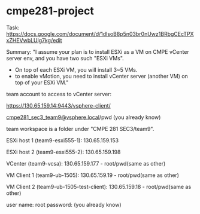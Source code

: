# cmpe281-project

Task: https://docs.google.com/document/d/1dlsoB8p5n03br0nUwz1BRbgCEcTPXxZHEVwbLUlg7kg/edit

Summary: "I assume your plan is to install ESXi as a VM on CMPE vCenter server env, and you have two such "ESXi VMs".
- On top of each ESXi VM, you will install 3~5 VMs.
- to enable vMotion, you need to install vCenter server (another VM) on top of your ESXi VM."


team account to access to vCenter server:

https://130.65.159.14:9443/vsphere-client/

cmpe281_sec3_team9@vsphere.local/pwd (you already know)

team workspace is a folder under "CMPE 281 SEC3/team9".


ESXi host 1 (team9-esxi555-1): 130.65.159.153

ESXi host 2 (team9-esxi555-2): 130.65.159.198

VCenter (team9-vcsa): 130.65.159.177 - root/pwd(same as other)

VM Client 1 (team9-ub-1505): 130.65.159.19 - root/pwd(same as other)

VM Client 2 (team9-ub-1505-test-client): 130.65.159.18 - root/pwd(same as other)

user name: root
password: (you already know)
